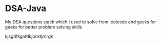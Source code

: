 # DSA-Java


My DSA questions stack which i used to solve from leetcode and geeks for geeks for better problem solving skills

kjsgdfkgnfdkjbnktjrnrgk
